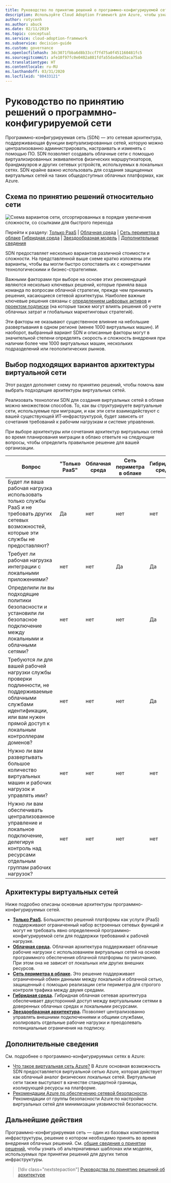 ```yaml
---
title: Руководство по принятию решений о программно-конфигурируемой сети
description: Используйте Cloud Adoption Framework для Azure, чтобы узнать, как программно-конфигурируемая сеть обеспечивает работу виртуализованных сетей с централизованным управлением с помощью программного обеспечения.
author: rotycenh
ms.author: abuck
ms.date: 02/11/2019
ms.topic: conceptual
ms.service: cloud-adoption-framework
ms.subservice: decision-guide
ms.custom: governance
ms.openlocfilehash: 3dc3071fbba6d8b33ccf7fd75a0f451160481fc5
ms.sourcegitcommit: afe10f97fc0e0402a881fdfa55dadebd3aca75ab
ms.translationtype: HT
ms.contentlocale: ru-RU
ms.lasthandoff: 03/31/2020
ms.locfileid: "80433121"
---
```

# <a name="software-defined-networking-decision-guide"></a>Руководство по принятию решений о программно-конфигурируемой сети

Программно-конфигурируемая сеть (SDN) — это сетевая архитектура, поддерживающая функции виртуализированных сетей, которую можно централизованно администрировать, настраивать и изменять с помощью ПО. SDN позволяет создавать облачные сети с помощью виртуализированных эквивалентов физических маршрутизаторов, брандмауэров и других сетевых устройств, используемых в локальных сетях. SDN крайне важно использовать для создания защищенных виртуальных сетей на таких общедоступных облачных платформах, как Azure.

## <a name="networking-decision-guide"></a>Схема по принятию решений относительно сети

![Схема вариантов сети, отсортированных в порядке увеличения сложности, со ссылками для быстрого перехода](../../_images/decision-guides/decision-guide-software-defined-network.png)

Перейти к разделу: [Только PaaS](./paas-only.md) | [Облачная среда](./cloud-native.md) | [Сеть периметра в облаке](./cloud-dmz.md) [Гибридная среда](./hybrid.md) | [Звездообразная модель](./hub-spoke.md) | [Дополнительные сведения](#learn-more)

SDN предоставляет несколько вариантов различной стоимости и сложности. На представленной выше схеме кратко изложены эти варианты, чтобы вы могли быстро сопоставить их с конкретными технологическими и бизнес-стратегиями.

Важными факторами при выборе на основе этих рекомендаций являются несколько ключевых решений, которые приняла ваша команда по вопросам облачной стратегии, прежде чем принимать решения, касающиеся сетевой архитектуры. Наиболее важные ключевые решения связаны с [определением цифровых активов](../../digital-estate/index.md) и [проектом подписки](../subscriptions/index.md) (на которые также могут влиять решения об учете облачных затрат и глобальных маркетинговых стратегий).

Эти факторы не оказывают существенное влияние на небольшие развертывания в одном регионе (менее 1000 виртуальных машин). И наоборот, выбранный вариант SDN и описанные факторы могут в значительной степени определять скорость и сложность внедрения при наличии более чем 1000 виртуальных машин, нескольких подразделений или геополитических рынков.

## <a name="choose-the-right-virtual-networking-architectures"></a>Выбор подходящих вариантов архитектуры виртуальной сети

Этот раздел дополняет схему по принятию решений, чтобы помочь вам выбрать подходящие архитектуры виртуальных сетей.

Реализовать технологии SDN для создания виртуальных сетей в облаке можно множеством способов. То, как вы структурируете виртуальные сети, используемые при миграции, и как эти сети взаимодействуют с вашей существующей ИТ-инфраструктурой, будет зависеть от сочетания требований к рабочим нагрузкам и системе управления.

При выборе архитектуры или сочетания архитектур виртуальных сетей во время планирования миграции в облако ответьте на следующие вопросы, чтобы определить правильное решение для вашей организации.

| Вопрос | "Только PaaS" | Облачная среда | Сеть периметра в облаке | Гибридная среда | Звездообразная модель |
|-----|-----|-----|-----|-----|-----|
| Будет ли ваша рабочая нагрузка использовать только службы PaaS и не требовать других сетевых возможностей, которые эти службы не предоставляют? | Да | нет | нет | нет | нет |
| Требует ли рабочая нагрузка интеграции с локальными приложениями? | нет | нет | Да | Да | Да |
| Определили ли вы подходящие политики безопасности и установили ли безопасное подключение между локальными и облачными сетями? | нет | нет | нет | Да | Да |
| Требуются ли для вашей рабочей нагрузки службы проверки подлинности, не поддерживаемые облачными службами идентификации, или вам нужен прямой доступ к локальным контроллерам доменов? | нет | нет | нет | Да | Да |
| Нужно ли вам развертывать большое количество виртуальных машин и рабочих нагрузок и управлять ими? | нет | нет | нет | нет | Да |
| Нужно ли вам обеспечивать централизованное управление и локальное подключение, делегируя контроль над ресурсами отдельным группам рабочих нагрузок? | нет | нет | нет | нет | Да |

## <a name="virtual-networking-architectures"></a>Архитектуры виртуальных сетей

Ниже подробно описаны основные архитектуры программно-конфигурируемых сетей.

- **[Только PaaS](./paas-only.md).** Большинство решений платформы как услуги (PaaS) поддерживают ограниченный набор встроенных сетевых функций и могут не требовать явно определенной программно-конфигурируемой сети для поддержки требований к рабочей нагрузке.
- **[Облачная среда](./cloud-native.md).** Облачная архитектура поддерживает облачные рабочие нагрузки с использованием виртуальных сетей на основе программного обеспечения облачной платформы по умолчанию. При этом она не зависит от локальных или других внешних ресурсов.
- **[Сеть периметра в облаке](./cloud-dmz.md).** Это решение поддерживает ограниченный обмен данными между локальной и облачной сетью, защищенный с помощью реализации сети периметра для строгого контроля трафика между двумя средами.
- **[Гибридная среда](./hybrid.md).** Гибридная облачная сетевая архитектура обеспечивает двусторонний доступ между виртуальными сетями в доверенных облачных средах и локальными ресурсами.
- **[Звездообразная архитектура](./hub-spoke.md).** Позволяет централизованно управлять внешними подключениями и общими службами, изолировать отдельные рабочие нагрузки и преодолевать потенциальные ограничения на подписку.

## <a name="learn-more"></a>Дополнительные сведения

См. подробнее о программно-конфигурируемых сетях в Azure:

- [Что такое виртуальная сеть Azure?](https://docs.microsoft.com/azure/virtual-network/virtual-networks-overview) В Azure основная возможность SDN предоставляется виртуальной сетью Azure, которая действует как облачный аналог физических локальных сетей. Виртуальные сети также выступают в качестве стандартной границы, изолирующей ресурсы на платформе.
- [Рекомендации Azure по обеспечению сетевой безопасности](https://docs.microsoft.com/azure/security/azure-security-network-security-best-practices). Рекомендации от группы безопасности Azure по настройке виртуальных сетей для минимизации уязвимостей безопасности.

## <a name="next-steps"></a>Дальнейшие действия

Программно-конфигурируемая сеть — один из базовых компонентов инфраструктуры, решение о котором необходимо принять во время внедрения облачных решений. См. [общие сведения о принятии решений](../index.md), чтобы узнать об альтернативных шаблонах или моделях, используемых при принятии решений для других типов инфраструктуры.

> [!div class="nextstepaction"]
> [Руководства по принятию решений об архитектуре](../index.md)
